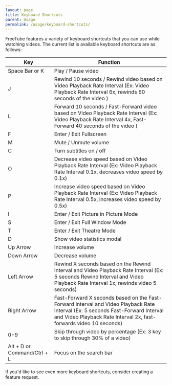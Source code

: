 ```yaml
---
layout: page
title: Keyboard Shortcuts
parent: Usage
permalink: /usage/keyboard-shortcuts/
---
```


FreeTube features a variety of keyboard shortcuts that you can use while watching videos. The current list is available keyboard shortcuts are as follows:

| Key  | Function |
| ------------- | ------------- |
| Space Bar or K | Play / Pause video  |
| J  | Rewind 10 seconds / Rewind video based on Video Playback Rate Interval (Ex: Video Playback Rate Interval 6x, rewinds 60 seconds of the video ) |
| L  | Forward 10 seconds / Fast-Forward video based on Video Playback Rate Interval (Ex: Video Playback Rate Interval 4x, Fast-Forward 40 seconds of the video )  |
| F  | Enter / Exit Fullscreen  |
| M  | Mute / Unmute volume  |
| C  | Turn subtitles on / off  |
| O  | Decrease video speed based on Video Playback Rate Interval (Ex: Video Playback Rate Interval 0.1x, decreases video speed by 0.1x) |
| P  | Increase video speed based on Video Playback Rate Interval (Ex: Video Playback Rate Interval 0.5x, increases video speed by 0.5x) |
| I  | Enter / Exit Picture in Picture Mode |
| S  | Enter / Exit Full Window Mode |
| T  | Enter / Exit Theatre Mode |
| D  | Show video statistics modal |
| Up Arrow  | Increase volume  |
| Down Arrow  | Decrease volume  |
| Left Arrow  | Rewind X seconds based on the Rewind Interval and Video Playback Rate Interval (Ex: 5 seconds Rewind Interval and Video Playback Rate Interval 1x, rewinds video 5 seconds) |
| Right Arrow  | Fast-Forward X seconds based on the Fast-Forward Interval and Video Playback Rate Interval (Ex: 5 seconds Fast-Forward Interval and Video Playback Rate Interval 2x, fast-forwards video 10 seconds) |
| 0-9  | Skip through video by percentage (Ex: 3 key to skip through 30% of a video)  |
| Alt + D or Command/Ctrl + L  | Focus on the search bar |

If you'd like to see even more keyboard shortcuts, consider creating a feature request.
